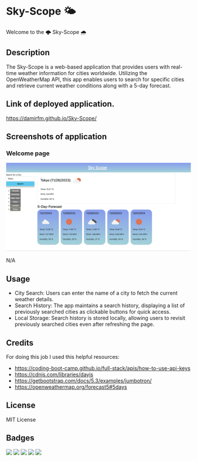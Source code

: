 # Sky-Scope 🌤️

Welcome to the 🌩️ Sky-Scope 🌧️

## Description

The Sky-Scope is a web-based application that provides users with real-time weather information for cities worldwide. Utilizing the OpenWeatherMap API, this app enables users to search for specific cities and retrieve current weather conditions along with a 5-day forecast.

## Link of deployed application.

https://damirfm.github.io/Sky-Scope/

## Screenshots of application

### Welcome page

![Alt text](./screenshots/1.png "Welcome page")

N/A

## Usage

- City Search: Users can enter the name of a city to fetch the current weather details.
- Search History: The app maintains a search history, displaying a list of previously searched cities as clickable buttons for quick access.
- Local Storage: Search history is stored locally, allowing users to revisit previously searched cities even after refreshing the page.

## Credits

For doing this job I used this helpful resources: 

- https://coding-boot-camp.github.io/full-stack/apis/how-to-use-api-keys
- https://cdnjs.com/libraries/dayjs
- https://getbootstrap.com/docs/5.3/examples/jumbotron/
- https://openweathermap.org/forecast5#5days

## License

MIT License

## Badges


<img src="https://img.shields.io/badge/jquery-%230769AD.svg?style=for-the-badge&logo=jquery&logoColor=white)" /> 

<img src="https://img.shields.io/badge/CSS3-1572B6?style=for-the-badge&logo=css3&logoColor=white" />    

<img src="https://img.shields.io/badge/HTML5-E34F26?style=for-the-badge&logo=html5&logoColor=white" />  

<img src="https://img.shields.io/badge/JavaScript-F7DF1E?style=for-the-badge&logo=javascript&logoColor=black" />  

<img src="https://img.shields.io/badge/Bootstrap-563D7C?style=for-the-badge&logo=bootstrap&logoColor=white" />  


